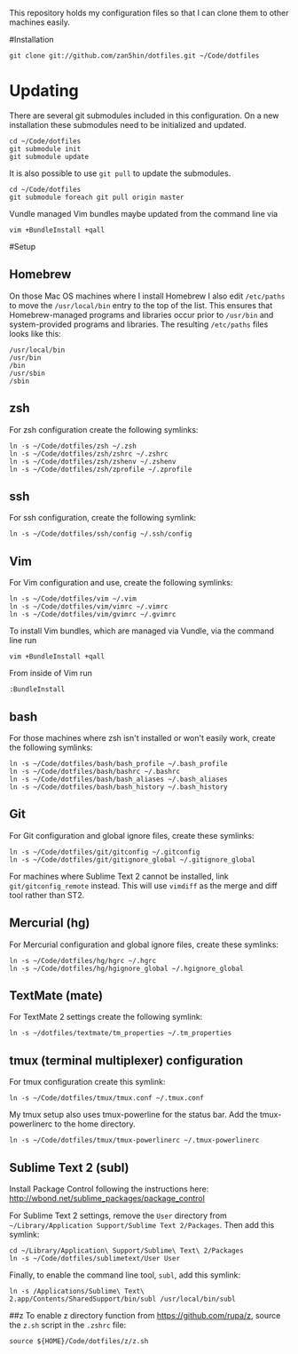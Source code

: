 This repository holds my configuration files so that I can clone them to other machines
easily.

#Installation

    git clone git://github.com/zan5hin/dotfiles.git ~/Code/dotfiles
	
# Updating
There are several git submodules included in this configuration. On a new
installation these submodules need to be initialized and updated.

    cd ~/Code/dotfiles
    git submodule init 
    git submodule update 

It is also possible to use `git pull` to update the submodules.

    cd ~/Code/dotfiles
    git submodule foreach git pull origin master

Vundle managed Vim bundles maybe updated from the command line via

    vim +BundleInstall +qall

#Setup
## Homebrew
On those Mac OS machines where I install Homebrew I also edit `/etc/paths` to move the `/usr/local/bin` entry to the top of the list. This ensures that Homebrew-managed programs and libraries occur prior to `/usr/bin` and system-provided programs and libraries. The resulting `/etc/paths` files looks like this:

    /usr/local/bin
    /usr/bin
    /bin
    /usr/sbin
    /sbin
    
## zsh
For zsh configuration create the following symlinks:

    ln -s ~/Code/dotfiles/zsh ~/.zsh
    ln -s ~/Code/dotfiles/zsh/zshrc ~/.zshrc
    ln -s ~/Code/dotfiles/zsh/zshenv ~/.zshenv
    ln -s ~/Code/dotfiles/zsh/zprofile ~/.zprofile
		
## ssh
For ssh configuration, create the following symlink:

    ln -s ~/Code/dotfiles/ssh/config ~/.ssh/config

## Vim
For Vim configuration and use, create the following symlinks:

    ln -s ~/Code/dotfiles/vim ~/.vim
    ln -s ~/Code/dotfiles/vim/vimrc ~/.vimrc
    ln -s ~/Code/dotfiles/vim/gvimrc ~/.gvimrc

To install Vim bundles, which are managed via Vundle, via the command line run

    vim +BundleInstall +qall

From inside of Vim run

    :BundleInstall

## bash
For those machines where zsh isn't installed or won't easily work, create the
following symlinks:

    ln -s ~/Code/dotfiles/bash/bash_profile ~/.bash_profile
    ln -s ~/Code/dotfiles/bash/bashrc ~/.bashrc
    ln -s ~/Code/dotfiles/bash/bash_aliases ~/.bash_aliases
    ln -s ~/Code/dotfiles/bash/bash_history ~/.bash_history

## Git
For Git configuration and global ignore files, create these symlinks:

    ln -s ~/Code/dotfiles/git/gitconfig ~/.gitconfig
    ln -s ~/Code/dotfiles/git/gitignore_global ~/.gitignore_global

For machines where Sublime Text 2 cannot be installed, link
`git/gitconfig_remote` instead. This will use `vimdiff` as the merge and diff
tool rather than ST2.

## Mercurial (hg)
For Mercurial configuration and global ignore files, create these symlinks:

    ln -s ~/Code/dotfiles/hg/hgrc ~/.hgrc
    ln -s ~/Code/dotfiles/hg/hgignore_global ~/.hgignore_global
	

## TextMate (mate)
For TextMate 2 settings create the following symlink:

    ln -s ~/dotfiles/textmate/tm_properties ~/.tm_properties

## tmux (terminal multiplexer) configuration
For tmux configuration create this symlink:

    ln -s ~/Code/dotfiles/tmux/tmux.conf ~/.tmux.conf

My tmux setup also uses tmux-powerline for the status bar. Add the tmux-powerlinerc to the home directory.

    ln -s ~/Code/dotfiles/tmux/tmux-powerlinerc ~/.tmux-powerlinerc

## Sublime Text 2 (subl)
Install Package Control following the instructions here: http://wbond.net/sublime_packages/package_control

For Sublime Text 2 settings, remove the `User` directory from
`~/Library/Application Support/Sublime Text 2/Packages`. Then add this symlink:

    cd ~/Library/Application\ Support/Sublime\ Text\ 2/Packages
    ln -s ~/Code/dotfiles/sublimetext/User User

Finally, to enable the command line tool, `subl`, add this symlink:

    ln -s /Applications/Sublime\ Text\ 2.app/Contents/SharedSupport/bin/subl /usr/local/bin/subl

##z
To enable z directory function from https://github.com/rupa/z, source the
`z.sh` script in the `.zshrc` file: 

    source ${HOME}/Code/dotfiles/z/z.sh
	
